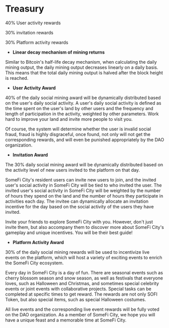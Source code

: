 # Treasury

40% User activity rewards&#x20;

30% invitation rewards&#x20;

30% Platform activity rewards&#x20;

* **Linear decay mechanism of mining returns**

Similar to Bitcoin's half-life decay mechanism, when calculating the daily mining output, the daily mining output decreases linearly on a daily basis. This means that the total daily mining output is halved after the block height is reached.&#x20;

* **User Activity Award**

40% of the daily social mining award will be dynamically distributed based on the user's daily social activity. A user's daily social activity is defined as the time spent on the user's land by other users and the frequency and length of participation in the activity, weighted by other parameters. Work hard to improve your land and invite more people to visit you.

Of course, the system will determine whether the user is invalid social fraud, fraud is highly disgraceful, once found, not only will not get the corresponding rewards, and will even be punished appropriately by the DAO organization.

* **Invitation Award**

The 30% daily social mining award will be dynamically distributed based on the activity level of new users invited to the platform on that day.

SomeFi City's resident users can invite new users to join, and the invited user's social activity in SomeFi City will be tied to who invited the user. The invited user's social activity in SomeFi City will be weighted by the number of hours they spend on the land and the number of hours they participate in activities each day. The invitee can dynamically allocate an invitation incentive for the day based on the social activity of the users they have invited.

Invite your friends to explore SomeFi City with you. However, don't just invite them, but also accompany them to discover more about SomeFi City's gameplay and unique incentives. You will be their best guide!

* **Platform Activity Award**

30% of the daily social mining rewards will be used to incentivize live events on the platform, which will host a variety of exciting events to enrich the SomeFi City ecosystem.

Every day in SomeFi City is a day of fun. There are seasonal events such as cherry blossom season and snow season, as well as festivals that everyone loves, such as Halloween and Christmas, and sometimes special celebrity events or joint events with collaborative projects. Special tasks can be completed at specific times to get reward. The rewards are not only SOFI Token, but also special items, such as special Halloween costumes.

All live events and the corresponding live event rewards will be fully voted on the DAO organization. As a member of SomeFi City, we hope you will have a unique feast and a memorable time at SomeFi City.
